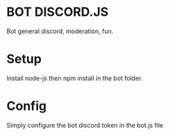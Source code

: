# BOT DISCORD.JS
Bot general discord, moderation, fun.

# Setup

Install node-js then npm install in the bot folder.

# Config

Simply configure the bot discord token in the bot.js file

